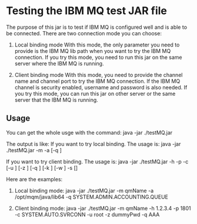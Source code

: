 # Testing the IBM MQ test JAR file

The purpose of this jar is to test if IBM MQ is configured well and is able to be connected. There are two connection mode you can choose:

1. Local binding mode
With this mode, the only parameter you need to provide is the IBM MQ lib path when you want to try the IBM MQ connection. If you try this mode, you need to run this jar on the same server where the IBM MQ is running.

2. Client binding mode
With this mode, you need to provide the channel name and channel port to try the IBM MQ connection. If the IBM MQ channel is security enabled, username and password is also needed. If you try this mode, you can run this jar on other server or the same server that the IBM MQ is running. 

## Usage

You can get the whole usge with the command:
java -jar ./testMQ.jar 

The output is like:
If you want to try local binding. The usage is: 
    java -jar ./testMQ.jar -m <qmgr-name> -a <lib-path> [-q <queueName>]

If you want to try client binding. The usage is:
    java -jar ./testMQ.jar -h <host> -p <port> -c <channel> [-u <user>] [-z <password>] [-q <queueName>] [-k <keystore>] [-w <keystore-password>] -s [<ciph-suite>]

Here are the examples:

1. Local binding mode:
java -jar ./testMQ.jar -m qmName -a /opt/mqm/java/lib64 -q SYSTEM.ADMIN.ACCOUNTING.QUEUE

2. Client binding mode:
java -jar ./testMQ.jar -m qmName -h 1.2.3.4 -p 1801 -c SYSTEM.AUTO.SVRCONN -u root -z dummyPwd -q AAA
